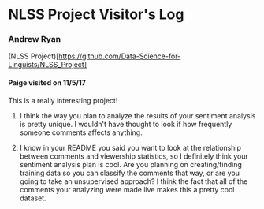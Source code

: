 # NLSS Project Visitor's Log
### Andrew Ryan

(NLSS Project)[https://github.com/Data-Science-for-Linguists/NLSS_Project]

#### Paige visited on 11/5/17
This is a really interesting project!
1. I think the way you plan to analyze the results of your sentiment analysis is pretty unique. I wouldn't have thought to look if how frequently someone comments affects anything.

2. I know in your README you said you want to look at the relationship between comments and viewership statistics, so I definitely think your sentiment analysis plan is cool. Are you planning on creating/finding training data so you can classify the comments that way, or are you going to take an unsupervised approach? I think the fact that all of the comments your analyzing were made live makes this a pretty cool dataset.
